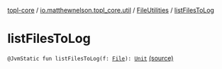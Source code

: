 [topl-core](../../index.md) / [io.matthewnelson.topl_core.util](../index.md) / [FileUtilities](index.md) / [listFilesToLog](./list-files-to-log.md)

# listFilesToLog

`@JvmStatic fun listFilesToLog(f: `[`File`](https://docs.oracle.com/javase/6/docs/api/java/io/File.html)`): `[`Unit`](https://kotlinlang.org/api/latest/jvm/stdlib/kotlin/-unit/index.html) [(source)](https://github.com/05nelsonm/TorOnionProxyLibrary-Android/blob/master/topl-core/src/main/java/io/matthewnelson/topl_core/util/FileUtilities.kt#L205)